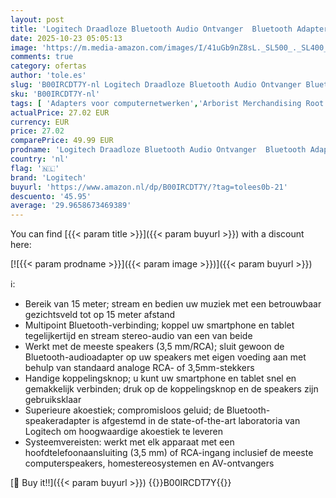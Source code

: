 ```yaml
---
layout: post
title: 'Logitech Draadloze Bluetooth Audio Ontvanger  Bluetooth Adapter voor PC/Mac/Smartphone/Tablet/AV Receiver  3.5mm Audio en RCA Output naar Speakers  One-Push Pairing Knop - Zwart/Blauw'
date: 2025-10-23 05:05:13
image: 'https://m.media-amazon.com/images/I/41uGb9nZ8sL._SL500_._SL400_.jpg'
comments: true
category: ofertas
author: 'tole.es'
slug: 'B00IRCDT7Y-nl Logitech Draadloze Bluetooth Audio Ontvanger Bluetooth...'
sku: 'B00IRCDT7Y-nl'
tags: [ 'Adapters voor computernetwerken','Arborist Merchandising Root','Audio','Bluetoothadapters','Computers, onderdelen & accessoires','Elektronica','Netwerkapparaten','Self Service','Special Features Stores','be0c145d-645e-47ab-b638-53e8112e3d67_0','be0c145d-645e-47ab-b638-53e8112e3d67_8201','logitech','🇳🇱', ]
actualPrice: 27.02 EUR
currency: EUR
price: 27.02
comparePrice: 49.99 EUR
prodname: 'Logitech Draadloze Bluetooth Audio Ontvanger  Bluetooth Adapter voor PC/Mac/Smartphone/Tablet/AV Receiver  3.5mm Audio en RCA Output naar Speakers  One-Push Pairing Knop - Zwart/Blauw'
country: 'nl'
flag: '🇳🇱'
brand: 'Logitech'
buyurl: 'https://www.amazon.nl/dp/B00IRCDT7Y/?tag=tolees0b-21'
descuento: '45.95'
average: '29.9658673469389'
---
```


You can find [{{< param title >}}]({{< param buyurl >}}) with a discount here:

[![{{< param prodname >}}]({{< param image >}})]({{< param buyurl >}})

ℹ️:

- Bereik van 15 meter; stream en bedien uw muziek met een betrouwbaar gezichtsveld tot op 15 meter afstand
- Multipoint Bluetooth-verbinding; koppel uw smartphone en tablet tegelijkertijd en stream stereo-audio van een van beide
- Werkt met de meeste speakers (3,5 mm/RCA); sluit gewoon de Bluetooth-audioadapter op uw speakers met eigen voeding aan met behulp van standaard analoge RCA- of 3,5mm-stekkers
- Handige koppelingsknop; u kunt uw smartphone en tablet snel en gemakkelijk verbinden; druk op de koppelingsknop en de speakers zijn gebruiksklaar
- Superieure akoestiek; compromisloos geluid; de Bluetooth-speakeradapter is afgestemd in de state-of-the-art laboratoria van Logitech om hoogwaardige akoestiek te leveren
- Systeemvereisten: werkt met elk apparaat met een hoofdtelefoonaansluiting (3,5 mm) of RCA-ingang inclusief de meeste computerspeakers, homestereosystemen en AV-ontvangers

[🛒 Buy it!!]({{< param buyurl >}})
{{<world>}}B00IRCDT7Y{{</world>}}
